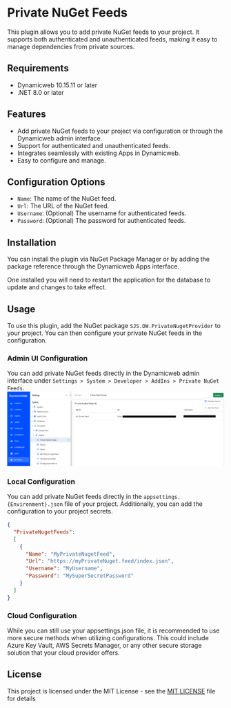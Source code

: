# Private NuGet Feeds
This plugin allows you to add private NuGet feeds to your project. It supports both authenticated and unauthenticated feeds, 
making it easy to manage dependencies from private sources.

## Requirements
- Dynamicweb 10.15.11 or later
- .NET 8.0 or later

## Features
- Add private NuGet feeds to your project via configuration or through the Dynamicweb admin interface.
- Support for authenticated and unauthenticated feeds.
- Integrates seamlessly with existing Apps in Dynamicweb.
- Easy to configure and manage.

## Configuration Options
- `Name`: The name of the NuGet feed.
- `Url`: The URL of the NuGet feed.
- `Username`: (Optional) The username for authenticated feeds.
- `Password`: (Optional) The password for authenticated feeds.

## Installation
You can install the plugin via NuGet Package Manager or by adding the package reference through the 
Dynamicweb Apps interface.

One installed you will need to restart the application for the database to update and changes to take effect.

## Usage
To use this plugin, add the NuGet package `SJS.DW.PrivateNugetProvider` to your project.
You can then configure your private NuGet feeds in the configuration.

### Admin UI Configuration
You can add private NuGet feeds directly in the Dynamicweb admin interface under `Settings > System > Developer > AddIns > Private NuGet Feeds`.
[![ListView](./assets/ListView.png)](./assets/ListView.png)

### Local Configuration
You can add private NuGet feeds directly in the `appsettings.{Environment}.json` file of your project. 
Additionally, you can add the configuration to your project secrets.

```json
{
  "PrivateNugetFeeds":
  [
    {
      "Name": "MyPrivateNugetFeed",
      "Url": "https://myPrivateNuget.feed/index.json",
      "Username": "MyUsername",
      "Password": "MySuperSecretPassword"
    }
  ]
}
```

### Cloud Configuration
While you can still use your appsettings.json file, it is recommended to use more secure methods when utilizing configurations.
This could include Azure Key Vault, AWS Secrets Manager, or any other secure storage solution that your cloud provider offers.

## License
This project is licensed under the MIT License - see the [MIT LICENSE](LICENSE) file for details